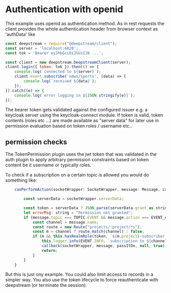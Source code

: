 # Authentication with openid

This example uses openid as authentication method. As in rest requests the client provides the whole authentication header from browser context as 'authData' like

``` javascript
const deepstream = require("@deepstream/client");
const server = 'localhost:6020';
const tok = 'Bearer eyJhbGciOiJSUzI1N ...';

const client = new deepstream.DeepstreamClient(server);
client.login({ token: tok }).then(() => {
    console.log(`connected to ${server}`);
    client.event.subscribe('news/sports', (data) => {
        console.log(`received ${data}`);
    });
}).catch((e) => {
    console.log(`error logging in ${JSON.stringify(e)}`);
});
```
The bearer token gets validated against the configured issuer e.g. a keycloak server using the keycloak-connect module.
If token is valid, token contents (roles etc ...) are made available as "server data" for later use in permission evaluation based on token roles / username etc..

## permission checks

The TokenPermission plugin uses the jwt token that was validated in the auth plugin to apply arbitrary permission constraints based on token content be it username or typically roles.

To check if a subscription on a certain topic is allowed you would do something like:
``` javascript
    canPerformAction(socketWrapper: SocketWrapper, message: Message, callback: PermissionCallback, passItOn: any): void {

        const serverData = socketWrapper.serverData;

        const token = serverData ? JSON.parse(serverData.grant as string) : '';
        let errorMsg: string = "Permission not granted";
        if (message.topic === TOPIC.EVENT && message.action === EVENT_ACTION.SUBSCRIBE) {
            const channel = message.name;
            const route = new Route("projects/:project/*s");
            const m = channel ? route.match(channel) : false;
            if (m && this.hasRealmRole(token, `${m.project}-subscriber`)) {
                this.logger.info(EVENT.INFO, `subscription to ${channel} granted`);
                callback(socketWrapper, message, passItOn, null, true);
                return;
            }
        }
    }
```

But this is just ony example. You could also limit access to records in a simpler way.
You also use the token lifecycle to force reauthenticate with deepstream (or terminate the session).